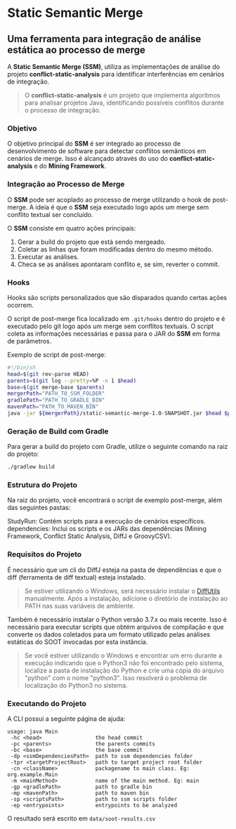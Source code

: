 # Static Semantic Merge

## Uma ferramenta para integração de análise estática ao processo de merge

A **Static Semantic Merge (SSM)**, utiliza as implementações de análise do projeto **conflict-static-analysis** para identificar interferências em cenários de integração.
> O **conflict-static-analysis** é um projeto que implementa algoritmos para analisar projetos Java, identificando possíveis conflitos durante o processo de integração.

### Objetivo

O objetivo principal do **SSM** é ser integrado ao processo de desenvolvimento de software para detectar conflitos semânticos em cenários de merge. Isso é alcançado através do uso do **conflict-static-analysis** e do **Mining Framework**.

### Integração ao Processo de Merge

O **SSM** pode ser acoplado ao processo de merge utilizando o hook de post-merge. A ideia é que o **SSM** seja executado logo após um merge sem conflito textual ser concluído.

O **SSM** consiste em quatro ações principais:

1. Gerar a build do projeto que está sendo mergeado.
2. Coletar as linhas que foram modificadas dentro do mesmo método.
3. Executar as análises.
4. Checa se as análises apontaram conflito e, se sim, reverter o commit.

### Hooks

Hooks são scripts personalizados que são disparados quando certas ações ocorrem.

O script de post-merge fica localizado em `.git/hooks` dentro do projeto e é executado pelo git logo após um merge sem conflitos textuais. O script coleta as informações necessárias e passa para o JAR do **SSM** em forma de parâmetros.

Exemplo de script de post-merge:

```bash
#!/bin/sh
head=$(git rev-parse HEAD)
parents=$(git log --pretty=%P -n 1 $head)
base=$(git merge-base $parents)
mergerPath="PATH_TO_SSM_FOLDER"
gradlePath="PATH_TO_GRADLE_BIN"
mavenPath="PATH_TO_MAVEN_BIN"
java -jar ${mergerPath}/static-semantic-merge-1.0-SNAPSHOT.jar $head $parents $base $mergerPath $gradlePath $mavenPath
```
### Geração de Build com Gradle

Para gerar a build do projeto com Gradle, utilize o seguinte comando na raiz do projeto:

```bash
./gradlew build
```
### Estrutura do Projeto

Na raiz do projeto, você encontrará o script de exemplo post-merge, além das seguintes pastas:

StudyRun: Contém scripts para a execução de cenários específicos.
dependencies: Inclui os scripts e os JARs das dependências (Mining Framework, Conflict Static Analysis, DiffJ e GroovyCSV).

### Requisitos do Projeto
É necessário que um cli do DiffJ esteja na pasta de dependências e que o diff (ferramenta de diff textual) esteja instalado.

> Se estiver utilizando o Windows, será necessário instalar o [DiffUtils](http://gnuwin32.sourceforge.net/packages/diffutils.htm) manualmente. Após a instalação, adicione o diretório de instalação ao PATH nas suas variáveis de ambiente.

Também é necessário instalar o Python versão 3.7.x ou mais recente. Isso é necessário para executar scripts que obtém arquivos de compilação e que converte os dados coletados para um formato utilizado pelas análises estáticas do SOOT invocadas por esta instância.

> Se você estiver utilizando o Windows e encontrar um erro durante a execução indicando que o Python3 não foi encontrado pelo sistema, localize a pasta de instalação do Python e crie uma cópia do arquivo "python" com o nome "python3". Isso resolverá o problema de localização do Python3 no sistema.

### Executando do Projeto

A CLI possui a seguinte página de ajuda:
```
usage: java Main
 -hc <head>                 the head commit
 -pc <parents>              the parents commits
 -bc <base>                 the base commit
 -dp <ssmDependenciesPath>  path to ssm dependencies folder
 -tpr <targetProjectRoot>   path to target project root folder
 -cn <className>            packagename to main class. Eg: org.example.Main
 -m <mainMethod>            name of the main method. Eg: main
 -gp <gradlePath>           path to gradle bin
 -mp <mavenPath>            path to maven bin
 -sp <scriptsPath>          path to ssm scripts folder
 -ep <entrypoints>          entrypoints to be analyzed
```

O resultado será escrito em `data/soot-results.csv`

